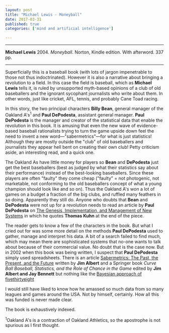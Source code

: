 ```yaml
---
layout: post
title: "Michael Lewis - Moneyball"
date: 2017-03-31
published: true
categories: ['mind and artificial intelligence']

---
```



***
<b>Michael Lewis</b> 2004. _Moneyball_. Norton, Kindle edition. With afterword. 337 pp.

***

Superficially this is a baseball book (with lots of jargon impenetrable to those not thus indoctrinated).  However it is also a narrative about bringing a revolution to a field. In this case the field is baseball, which as **Michael Lewis** tells it, is ruled by unsupported myth-based opinions of a club of old baseballers and the ignorant sycophant journalists who write about them.  In other words, just like cricket, AFL, tennis, and probably Cane Toad racing.

In this story, the two principal characters **Billy Bean**,  general manager of the Oakland A's<sup>1</sup> and **Paul DePodesta**, assistant general manager.  **Paul DePodesta** is the manager and creator of the statistical data that enable the revolution in this book. It is amusing that even the new wave of evidence-based baseball rationalists trying to turn the game upside down feel the need to invent a new word&mdash;"sabermetrics"&mdash;for what is just statistics!  Although they are mostly outside the "club" of old baseballers and journalists they appear hell bent on creating their own club!  Petty criticism aside, an interesting read, and a quick one.

The Oakland As have little money for players so  **Bean** and **DePodesta** just get the best baseballers (best as judged by what their statistics say about their performance) instead of the best-looking baseballers.  Since these players are often "faulty" they come cheap ("faulty" = not photogenic, not marketable, not conforming to the old baseballers concept of what a young champion should look like and so on).  Thus the Oakland A's won a lot of games on a budget a fraction of the big clubs, and ruffled many feathers in so doing.  Apparently they still do.  Anyone who doubts that  **Bean** and **DePodesta** were not up for a revolution needs to read an article by **Paul DePodesta** on [The Genesis, Implementation, and Management of New Systems](https://web.archive.org/web/20040206175549/http://www.csfb.com/thoughtleaderforum/2003/depodesta_sidecolumn.shtml) in which he quotes **Thomas Kuhn** at the end of the piece.

The reader gets to know a few of the characters in the book.  But what I cried out for was some more detail on the methods **Paul DePodesta** used to gather, manage and interpret his data.  A bit of a search failed to find much, which may  mean there are sophisticated systems that no-one wants to talk about because of their commercial value.  No doubt that is the case now.  But in 2002 when this book was being written, I suspect that **Paul DePodesta** simply used spreadsheets.   There is an article [Sabermetrics: The Past, the Present, and the Future](http://www.mathaware.org/mam/2010/essays/AlbertSabermetrics.pdf) written by **Jim Albert** and a Springer book _Curve Ball
Baseball, Statistics, and the Role of Chance in the Game_ edited by **Jim Albert and Jay Bennett** but nothing like the [Bayesian approach of fivethirtyeight](https://fivethirtyeight.com/datalab/how-to-predict-mlb-records-from-early-results/) 

I would still have liked to know how he amassed so much data from so many leagues and games around the USA.  Not by himself, certainly.  How all this was funded is never made clear.

The book is exhaustively indexed.



<sup>1</sup>Oakland A's is a contraction of Oakland Athletics, so the apostrophe is not spurious as I first thought.
